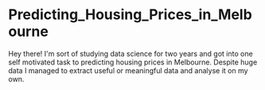# Predicting_Housing_Prices_in_Melbourne
Hey there! I'm sort of studying data science for two years and got into one self motivated task to predicting housing prices in Melbourne. Despite huge data I managed to extract useful or meaningful data and analyse it on my own. 
